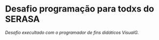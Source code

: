 # Desafio programação para todxs do SERASA
 




*Desafio execultado com o programador de fins didáticos VisualG.*  
